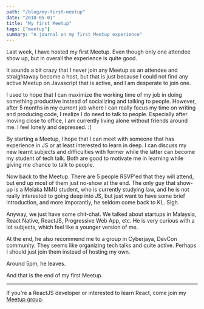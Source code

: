 ```yaml
---
path: "/blog/my-first-meetup"
date: "2018-05-01"
title: "My first Meetup"
tags: ["meetup"]
summary: "A journal on my first Meetup experience"
---
```


Last week, I have hosted my first Meetup. Even though only one attendee show up, but in overall the experience is quite good.

It sounds a bit crazy that I never join any Meetup as an attendee and straightaway become a host, but that is just because I could not find any active Meetup on Javascript that is active, and I am desperate to join one.

I used to hope that I can maximize the working time of my job in doing something productive instead of socializing and talking to people. However, after 5 months in my current job where I can really focus my time on writing and producing code, I realize I do need to talk to people. Especially after moving close to office, I am currently living alone without friends around me. I feel lonely and depressed. :(

By starting a Meetup, I hope that I can meet with someone that has experience in JS or at least interested to learn in deep. I can discuss my new learnt subjects and difficulties with former while the latter can become my student of tech talk. Both are good to motivate me in learning while giving me chance to talk to people.

Now back to the Meetup. There are 5 people RSVP'ed that they will attend, but end up most of them just no-show at the end. The only guy that show-up is a Melaka MMU student, who is currently studying law, and he is not really interested to going deep into JS, but just want to have some brief introduction, and more imporantly, he seldom come back to KL. Sigh.

Anyway, we just have some chit-chat. We talked about startups in Malaysia, React Native, ReactJS, Progressive Web App, etc. He is very curious with a lot subjects, which feel like a younger version of me.

At the end, he also recommend me to a group in Cyberjaya, DevCon community. They seems like organizing tech talks and quite active. Perhaps I should just join them instead of hosting my own.

Around 5pm, he leaves.

And that is the end of my first Meetup.

<hr />

If you're a ReactJS developer or interested to learn React, come join my <a href="https://www.meetup.com/Kuala-Lumpur-React-JS-Meetup/" target="_BLANK">Meetup group</a>.
